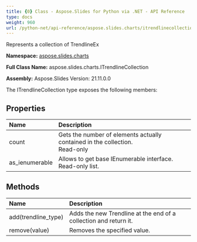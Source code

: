 ```yaml
---
title: {0} Class - Aspose.Slides for Python via .NET - API Reference
type: docs
weight: 960
url: /python-net/api-reference/aspose.slides.charts/itrendlinecollection/
---
```


Represents a collection of TrendlineEx

**Namespace:** [aspose.slides.charts](/python-net/api-reference/aspose.slides.charts/)

**Full Class Name:** aspose.slides.charts.ITrendlineCollection

**Assembly:**  Aspose.Slides Version: 21.11.0.0

The ITrendlineCollection type exposes the following members:
## **Properties**
|**Name**|**Description**|
| :- | :- |
|count|Gets the number of elements actually contained in the collection.<br/>            Read-only|
|as_ienumerable|Allows to get base IEnumerable interface.<br/>            Read-only list.|
## **Methods**
|**Name**|**Description**|
| :- | :- |
|add(trendline_type)|Adds the new Trendline at the end of a collection and return it.|
|remove(value)|Removes the specified value.|
